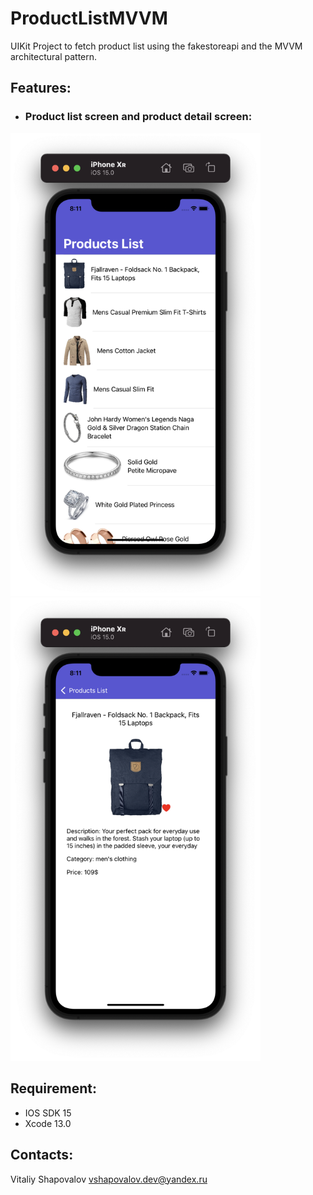 # ProductListMVVM
UIKit Project to fetch product list using the fakestoreapi and the MVVM architectural pattern.

## Features:

- ### Product list screen and product detail screen:

<div>
<img src="https://github.com/reoxidant/ProductListMVVM/blob/main/Screenshots/product-list.png" width=400/>
<img src="https://github.com/reoxidant/ProductListMVVM/blob/main/Screenshots/product-details.png" width=400/> 
</div>

## Requirement:

- IOS SDK 15
- Xcode 13.0

## Contacts:

Vitaliy Shapovalov vshapovalov.dev@yandex.ru
